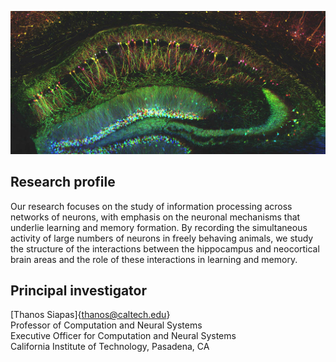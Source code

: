 ![The mouse hippocampus](/images/hippocampal-research-image.jpg)

## Research profile
Our research focuses on the study of information processing across networks of neurons, with emphasis on the neuronal mechanisms that underlie learning and memory formation. By recording the simultaneous activity of large numbers of neurons in freely behaving animals, we study the structure of the interactions between the hippocampus and neocortical brain areas and the role of these interactions in learning and memory.

## Principal investigator
[Thanos Siapas]{thanos@caltech.edu} \
Professor of Computation and Neural Systems \
Executive Officer for Computation and Neural Systems \
California Institute of Technology, Pasadena, CA
